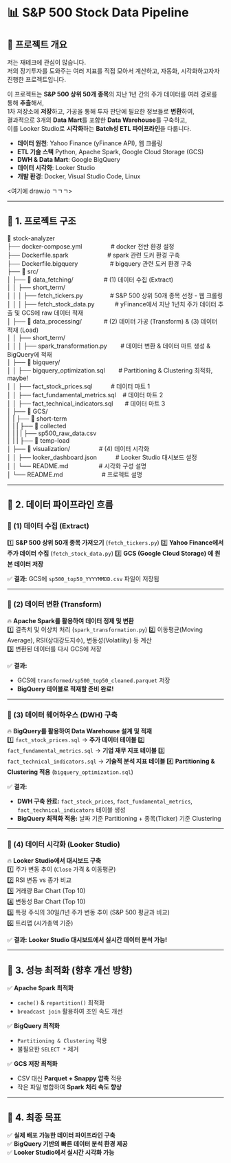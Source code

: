 # 📊 S&P 500 Stock Data Pipeline

## 📌 프로젝트 개요

저는 재테크에 관심이 많습니다.  
저의 장기투자를 도와주는 여러 지표를 직접 모아서 계산하고, 자동화, 시각화하고자자 진행한 프로젝트입니다.

이 프로젝트는 **S&P 500 상위 50개 종목**의 지난 1년 간의 주가 데이터를 여러 경로를 통해 **추출**해서,  
1차 저장소에 **저장**하고, 가공을 통해 투자 판단에 필요한 정보들로 **변환**하여,  
결과적으로 3개의 **Data Mart**를 포함한 **Data Warehouse**를 구축하고,  
이를 Looker Studio로 **시각화**하는 **Batch성 ETL 파이프라인**을 다룹니다.

- **데이터 원천**: Yahoo Finance (yFinance API), 웹 크롤링
- **ETL 기술 스택** Python, Apache Spark, Google Cloud Storage (GCS)
- **DWH & Data Mart**: Google BigQuery
- **데이터 시각화**: Looker Studio
- **개발 환경**: Docker, Visual Studio Code, Linux

<여기에 draw.io ㄱㄱㄱ>

---

## 🚀 1. 프로젝트 구조

📂 stock-analyzer<br>
├── docker-compose.yml&nbsp;&nbsp;&nbsp;&nbsp;&nbsp;&nbsp;&nbsp;&nbsp;&nbsp;&nbsp;&nbsp;&nbsp;&nbsp;&nbsp;&nbsp;&nbsp; # docker 전반 환경 설정<br>
├── Dockerfile.spark&nbsp;&nbsp;&nbsp;&nbsp;&nbsp;&nbsp;&nbsp;&nbsp;&nbsp;&nbsp;&nbsp;&nbsp;&nbsp;&nbsp;&nbsp;&nbsp;&nbsp;&nbsp;&nbsp;&nbsp;&nbsp;&nbsp; # spark 관련 도커 환경 구축<br>
├── Dockerfile.bigquery &nbsp;&nbsp;&nbsp;&nbsp;&nbsp;&nbsp;&nbsp;&nbsp;&nbsp;&nbsp;&nbsp;&nbsp;&nbsp;&nbsp;&nbsp;&nbsp;&nbsp;&nbsp;# bigquery 관련 도커 환경 구축<br>
├── 📂 src/<br>
│ ├── 📂 data_fetching/ &nbsp;&nbsp;&nbsp;&nbsp;&nbsp;&nbsp;&nbsp;&nbsp;&nbsp;&nbsp;&nbsp;&nbsp;&nbsp;&nbsp;&nbsp;&nbsp;&nbsp;# (1) 데이터 수집 (Extract)<br>
│ │ ├── short_term/<br>
│ │ │ ├── fetch_tickers.py&nbsp;&nbsp;&nbsp;&nbsp;&nbsp;&nbsp;&nbsp;&nbsp;&nbsp;&nbsp;&nbsp;&nbsp;&nbsp;&nbsp;&nbsp; # S&P 500 상위 50개 종목 선정 - 웹 크롤링<br>
│ │ │ ├── fetch_stock_data.py&nbsp;&nbsp;&nbsp;&nbsp;&nbsp;&nbsp;&nbsp;&nbsp;&nbsp;&nbsp;&nbsp; # yFinance에서 지난 1년치 주가 데이터 추출 및 GCS에 raw 데이터 적재<br>
│ ├── 📂 data_processing/&nbsp;&nbsp;&nbsp;&nbsp;&nbsp;&nbsp;&nbsp;&nbsp;&nbsp;&nbsp;&nbsp;&nbsp; # (2) 데이터 가공 (Transform) & (3) 데이터 적재 (Load)<br>
│ │ ├── short_term/<br>
│ │ │ ├── spark_transformation.py &nbsp;&nbsp;&nbsp;&nbsp;&nbsp;&nbsp;&nbsp;# 데이터 변환 & 데이터 마트 생성 & BigQuery에 적재<br>
│ ├── 📂 bigquery/<br>
│ │ ├── bigquery_optimization.sql &nbsp;&nbsp;&nbsp;&nbsp;&nbsp;&nbsp;&nbsp;# Partitioning & Clustering 최적화, maybe!<br>
│ │ ├── fact_stock_prices.sql&nbsp;&nbsp;&nbsp;&nbsp;&nbsp;&nbsp;&nbsp;&nbsp;&nbsp;&nbsp; # 데이터 마트 1<br>
│ │ ├── fact_fundamental_metrics.sql &nbsp;&nbsp;&nbsp;# 데이터 마트 2<br>
│ │ ├── fact_technical_indicators.sql&nbsp;&nbsp;&nbsp;&nbsp;&nbsp;&nbsp; # 데이터 마트 3<br>
│ ├── 📂 GCS/<br>
│ | ├── 📂 short-term<br>
│ | | ├── 📂 collected<br>
│ | | | ├── sp500_raw_data.csv<br>
│ | | ├── 📂 temp-load<br>
│ ├── 📂 visualization/ &nbsp;&nbsp;&nbsp;&nbsp;&nbsp;&nbsp;&nbsp;&nbsp;&nbsp;&nbsp;&nbsp;&nbsp;&nbsp;&nbsp;&nbsp;&nbsp;# (4) 데이터 시각화<br>
│ │ ├── looker_dashboard.json&nbsp;&nbsp;&nbsp;&nbsp;&nbsp;&nbsp;&nbsp;&nbsp;&nbsp;&nbsp; # Looker Studio 대시보드 설정<br>
│ │ └── README.md&nbsp;&nbsp;&nbsp;&nbsp;&nbsp;&nbsp;&nbsp;&nbsp;&nbsp;&nbsp;&nbsp;&nbsp;&nbsp;&nbsp;&nbsp;&nbsp;&nbsp;&nbsp;# 시각화 구성 설명<br>
│ └── README.md&nbsp;&nbsp;&nbsp;&nbsp;&nbsp;&nbsp;&nbsp;&nbsp;&nbsp;&nbsp;&nbsp;&nbsp;&nbsp;&nbsp;&nbsp;&nbsp;&nbsp;&nbsp;&nbsp;&nbsp;&nbsp;&nbsp; # 프로젝트 설명<br>

---

## 🔄 2. 데이터 파이프라인 흐름

### **📌 (1) 데이터 수집 (Extract)**

1️⃣ **S&P 500 상위 50개 종목 가져오기** (`fetch_tickers.py`)
2️⃣ **Yahoo Finance에서 주가 데이터 수집** (`fetch_stock_data.py`)
3️⃣ **GCS (Google Cloud Storage) 에 원본 데이터 저장**

✅ **결과:** GCS에 `sp500_top50_YYYYMMDD.csv` 파일이 저장됨

---

### **📌 (2) 데이터 변환 (Transform)**

🔥 **Apache Spark를 활용하여 데이터 정제 및 변환**  
1️⃣ 결측치 및 이상치 처리 (`spark_transformation.py`)
2️⃣ 이동평균(Moving Average), RSI(상대강도지수), 변동성(Volatility) 등 계산  
3️⃣ 변환된 데이터를 다시 GCS에 저장

✅ **결과:**

- GCS에 `transformed/sp500_top50_cleaned.parquet` 저장
- **BigQuery 테이블로 적재할 준비 완료!**

---

### **📌 (3) 데이터 웨어하우스 (DWH) 구축**

🔥 **BigQuery를 활용하여 Data Warehouse 설계 및 적재**  
1️⃣ `fact_stock_prices.sql` → **주가 데이터 테이블**
2️⃣ `fact_fundamental_metrics.sql` → **기업 재무 지표 테이블**
3️⃣ `fact_technical_indicators.sql` → **기술적 분석 지표 테이블**
4️⃣ **Partitioning & Clustering 적용** (`bigquery_optimization.sql`)

✅ **결과:**

- **DWH 구축 완료:** `fact_stock_prices`, `fact_fundamental_metrics`, `fact_technical_indicators` 테이블 생성
- **BigQuery 최적화 적용:** 날짜 기준 Partitioning + 종목(Ticker) 기준 Clustering

---

### **📌 (4) 데이터 시각화 (Looker Studio)**

🔥 **Looker Studio에서 대시보드 구축**  
1️⃣ 주가 변동 추이 (`Close` 가격 & 이동평균)  
2️⃣ RSI 변동 vs 종가 비교  
3️⃣ 거래량 Bar Chart (Top 10)  
4️⃣ 변동성 Bar Chart (Top 10)  
5️⃣ 특정 주식의 30일/1년 주가 변동 추이 (S&P 500 평균과 비교)  
6️⃣ 트리맵 (시가총액 기준)

✅ **결과:** **Looker Studio 대시보드에서 실시간 데이터 분석 가능!**

---

## 🚀 3. 성능 최적화 (향후 개선 방향)

✅ **Apache Spark 최적화**

- `cache()` & `repartition()` 최적화
- `broadcast join` 활용하여 조인 속도 개선

✅ **BigQuery 최적화**

- `Partitioning & Clustering` 적용
- 불필요한 `SELECT *` 제거

✅ **GCS 저장 최적화**

- CSV 대신 **Parquet + Snappy 압축** 적용
- 작은 파일 병합하여 **Spark 처리 속도 향상**

---

## 🎯 4. 최종 목표

✅ **실제 배포 가능한 데이터 파이프라인 구축**  
✅ **BigQuery 기반의 빠른 데이터 분석 환경 제공**  
✅ **Looker Studio에서 실시간 시각화 가능**
